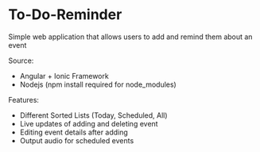 # To-Do-Reminder
Simple web application that allows users to add and remind them about an event

Source:
- Angular + Ionic Framework
- Nodejs (npm install required for node_modules)

Features:
- Different Sorted Lists (Today, Scheduled, All)
- Live updates of adding and deleting event
- Editing event details after adding
- Output audio for scheduled events
